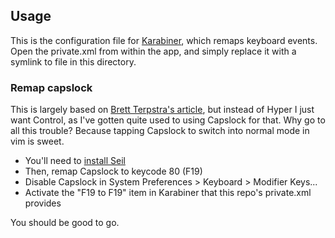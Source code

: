 ## Usage

This is the configuration file for [Karabiner](https://pqrs.org/osx/karabiner/index.html.en), which remaps keyboard events. Open the private.xml from within the app, and simply replace it with a symlink to file in this directory.

### Remap capslock
This is largely based on [Brett Terpstra's article](http://brettterpstra.com/2012/12/08/a-useful-caps-lock-key/), but instead of Hyper I just want Control, as I've gotten quite used to using Capslock for that. Why go to all this trouble? Because tapping Capslock to switch into normal mode in vim is sweet.

- You'll need to [install Seil](https://pqrs.org/osx/karabiner/seil.html.en)
- Then, remap Capslock to keycode 80 (F19)
- Disable Capslock in System Preferences > Keyboard > Modifier Keys...
- Activate the "F19 to F19" item in Karabiner that this repo's private.xml provides

You should be good to go. 
